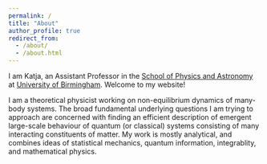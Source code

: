 ```yaml
---
permalink: /
title: "About"
author_profile: true
redirect_from: 
  - /about/
  - /about.html
---
```


I am Katja, an Assistant Professor in the [School of Physics and Astronomy](https://www.birmingham.ac.uk/schools/physics) at [University of Birmingham](https://www.birmingham.ac.uk/). Welcome to my website!

I am a theoretical physicist working on non-equilibrium dynamics of many-body systems. The broad fundamental underlying questions I am trying to approach are concerned with finding an efficient description of emergent large-scale behaviour of quantum (or classical) systems consisting of many interacting constituents of matter. My work is mostly analytical, and combines ideas of statistical mechanics, quantum information, integrablity, and mathematical physics. 

